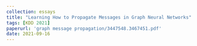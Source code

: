 ```yaml
---
collection: essays
title: "Learning How to Propagate Messages in Graph Neural Networks"
tags: [KDD 2021]
paperurl: 'graph message propagation/3447548.3467451.pdf'
date: 2021-09-16
---
```



